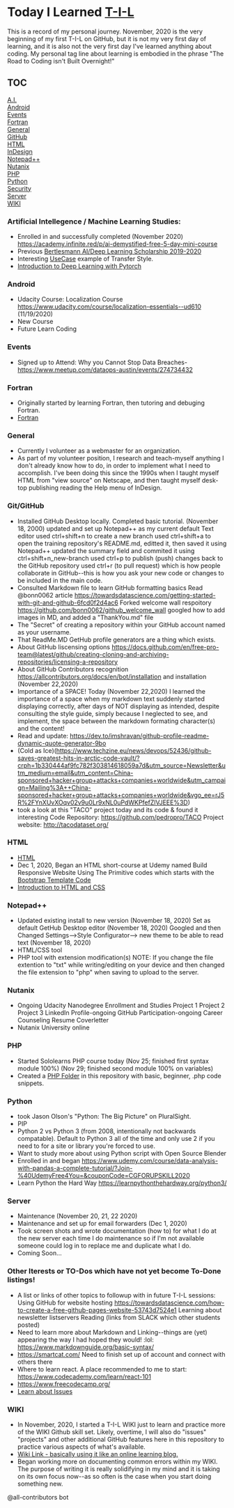 # Today I Learned [T-I-L](https://github.com/EO4wellness/T-I-L/wiki)
This is a record of my personal journey.  November, 2020 is the very beginning of my first T-I-L on GitHub, but it is not my very first day of learning, and it is also not the very first day I've learned anything about coding. My personal tag line about learning is embodied in the phrase "The Road to Coding isn't Built Overnight!" 
 
 
## TOC 
[A.I.](https://github.com/EO4wellness/T-I-L/blob/main/README.md#artificial-intellegence)<br> 
[Android](https://github.com/EO4wellness/T-I-L/blob/main/README.md#android)<br>
[Events](https://github.com/EO4wellness/T-I-L/blob/main/README.md#events) <br>
[Fortran](https://github.com/EO4wellness/T-I-L/blob/main/README.md#fortran)<br>
[General](https://github.com/EO4wellness/T-I-L/blob/main/README.md#general) <br>
[GitHub](https://github.com/EO4wellness/T-I-L/blob/main/README.md#github) <br>
[HTML](https://github.com/EO4wellness/T-I-L/blob/main/README.md#html)<br>
[InDesign](https://github.com/EO4wellness/T-I-L/blob/main/README.md#indesign) <br>
[Notepad++](https://github.com/EO4wellness/T-I-L/blob/main/README.md#notepad++) <br>
[Nutanix](https://github.com/EO4wellness/T-I-L/blob/main/README.md#nutanix) <br>
[PHP](https://github.com/EO4wellness/T-I-L/blob/main/README.md#php) <br>
[Python](https://github.com/EO4wellness/T-I-L/blob/main/README.md#python) <br>
[Security](https://github.com/EO4wellness/T-I-L/wiki/Security)<br>
[Server](https://github.com/EO4wellness/T-I-L/blob/main/README.md#server) <br>
[WIKI](https://github.com/EO4wellness/T-I-L/wiki)<br>


### Artificial Intellegence / Machine Learning Studies: 
* Enrolled in and successfully completed (November 2020) https://academy.infinite.red/p/ai-demystified-free-5-day-mini-course  
* Previous [Bertlesmann AI/Deep Learning Scholarship 2019-2020](https://github.com/EO4wellness/deep-learning-v2-pytorch)
* Interesting [UseCase](https://style-transfer.devopsdirective.com/) example of Transfer Style. 
* [Introduction to Deep Learning with Pytorch](https://classroom.udacity.com/courses/ud188)

### Android 
* Udacity Course: Localization Course https://www.udacity.com/course/localization-essentials--ud610 (11/19/2020) 
* New Course 
* Future Learn Coding 


### Events 
* Signed up to Attend: Why you Cannot Stop Data Breaches-https://www.meetup.com/dataops-austin/events/274734432 


### Fortran
* Originally started by learning Fortran, then tutoring and debuging Fortran. 
* [Fortran](https://www.fortran90.org/src/best-practices.html#)


### General
* Currently I volunteer as a webmaster for an organization.  
* As part of my volunteer position, I research and teach-myself anything I don't already know how to do, in order to implement what I need to accomplish.  I've been doing this since the 1990s when I taught myself HTML from "view source" on Netscape, and then taught myself desk-top publishing reading the Help menu of InDesign. 


### Git/GitHub

* Installed GitHub Desktop locally. Completed basic tutorial.  (November 18, 2000) 
        updated and set up Notepad++ as my current default Text editor
        used ctrl+shift+n to create a new branch 
        used ctrl+shift+a to open the training repository's README.md, editted it, then saved it using Notepad++
        updated the summary field and commited it using ctrl+shift+n_new-branch 
        used ctrl+p to publish (push) changes back to the GitHub repository
        used ctrl+r (to pull request) which is how people collaborate in GitHub--this is how you ask your new code or changes to be included in the main code. 
* Consulted Markdown file to learn GitHub formatting basics 
	Read @bonn0062 article https://towardsdatascience.com/getting-started-with-git-and-github-6fcd0f2d4ac6 Forked welcome wall respoitory https://github.com/bonn0062/github_welcome_wall googled how to add images in MD, and added a "ThankYou.md" file 
* The "Secret" of creating a repository within your GitHub account named as your username.  
* That ReadMe.MD GetHub profile generators are a thing which exists. 
* About GitHub liscensing options https://docs.github.com/en/free-pro-team@latest/github/creating-cloning-and-archiving-repositories/licensing-a-repository 
* About GitHub Contributors recognition https://allcontributors.org/docs/en/bot/installation and installation (November 22,2020) 
* Importance of a SPACE!  Today (November 22,2020) I learned the importance of a space when my markdown text suddenly started displaying correctly, after days of NOT displaying as intended, despite consulting the style guide, simply because I neglected to see, and implement, the space between the markdown formating character(s) and the content!  
* Read and update: https://dev.to/imshravan/github-profile-readme-dynamic-quote-generator-9bo 
* (Cold as Ice)(https://www.techzine.eu/news/devops/52436/github-saves-greatest-hits-in-arctic-code-vault/?crph=1b330444af9fc782f303814618059a7d&utm_source=Newsletter&utm_medium=email&utm_content=China-sponsored+hacker+group+attacks+companies+worldwide&utm_campaign=Mailing%3A++China-sponsored+hacker+group+attacks+companies+worldwide&vgo_ee=rJ5R%2FYnXUvXOqv02v9u0Lr9xNL0uPdWKPfefZlVJEEE%3D)
* took a look at this "TACO" project today and its code & found it interesting
Code Repository:  https://github.com/pedropro/TACO
Project website: http://tacodataset.org/

### HTML 
* [HTML](https://github.com/EO4wellness/T-I-L/blob/main/HTML/HTML.md)<br>
* Dec 1, 2020, Began an HTML short-course at Udemy named Build Responsive Website Using The Primitive codes which starts with the [Bootstrap Template Code](https://v5.getbootstrap.com/docs/5.0/getting-started/introduction/)
* [Introduction to HTML and CSS](https://classroom.udacity.com/courses/ud001)

### Notepad++
* Updated existing install to new version (November 18, 2020)
	Set as default GetHub Desktop editor (November 18, 2020)
	Googled and then Changed Settings-->Style Configurator-->  new theme to be able to read text (November 18, 2020) 
* HTML/CSS tool 
* PHP tool with extension modification(s) NOTE: If you change the file extention to "txt" while writing/editing on your device and then changed the file extension to "php" when saving to upload to the server. 
	
	
### Nutanix
* Ongoing Udacity Nanodegree Enrollment and Studies 
	Project 1
	Project 2
	Project 3
	LinkedIn Profile-ongoing 
	GitHub Participation-ongoing 
	Career Counseling 
	Resume
	Coverletter 
* Nutanix University online 

### PHP 
* Started Sololearns PHP course today (Nov 25; finished first syntax module 100%) 
  (Nov 29; finished second module 100% on variables) 
* Created a [PHP Folder](https://github.com/EO4wellness/T-I-L/tree/main/PHP) in this repository with basic, beginner, .php code snippets. 

### Python 
*  took Jason Olson's "Python: The Big Picture" on PluralSight. 
*  PIP 
*  Python 2 vs Python 3 (from 2008, intentionally not backwards compatable).  Default to Python 3 all of the time and only use 2 if you need to for a site or library you're forced to use. 
*  Want to study more about using Python script with Open Source Blender 
*  Enrolled in and began https://www.udemy.com/course/data-analysis-with-pandas-a-complete-tutorial/?Join-%40UdemyFree4You=&couponCode=CGFORUPSKILL2020 
*  Learn Python the Hard Way https://learnpythonthehardway.org/python3/  
	
### Server 
* Maintenance (November 20, 21, 22 2020) 
* Maintenance and set up for email forwarders (Dec 1, 2020)
* Took screen shots and wrote documentation (how to) for what I do at the new server each time I do maintenance so if I'm not available someone could log in to replace me and duplicate what I do. 
* Coming Soon...

### Other Iterests or TO-Dos which have not yet become To-Done listings! 
* A list or links of other topics to followup with in future T-I-L sessions:
    Using GitHub for website hosting https://towardsdatascience.com/how-to-create-a-free-github-pages-website-53743d7524e1 
	Learning about newsletter listservers 
	Reading (links from SLACK which other students posted) 
* Need to learn more about Markdown and Linking--things are (yet) appearing the way I had hoped they would!  :lol: https://www.markdownguide.org/basic-syntax/
* https://smartcat.com/ Need to finish set up of account and connect with others there 
* Where to learn react.  A place recommended to me to start: https://www.codecademy.com/learn/react-101  
* https://www.freecodecamp.org/  
* [Learn about Issues](https://guides.github.com/features/issues/)

### WIKI
* In November, 2020, I started a T-I-L WIKI just to learn and practice more of the WIKI Github skill set.  Likely, overtime, I will also do "issues" "projects" and other additional GitHub features here in this repository to practice various aspects of what's available.  
* [Wiki Link - basically using it like an online learning blog.](https://github.com/EO4wellness/T-I-L/wiki) 
* Began working more on documenting common errors within my WIKI.  The purpose of writing it is really solidifying in my mind and it is taking on its own focus now--as so often is the case when you start doing something new. 


@all-contributors bot
